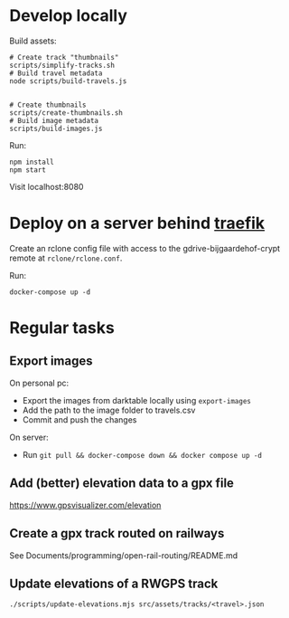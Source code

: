 # Develop locally

Build assets:

```
# Create track "thumbnails"
scripts/simplify-tracks.sh
# Build travel metadata
node scripts/build-travels.js


# Create thumbnails
scripts/create-thumbnails.sh
# Build image metadata
scripts/build-images.js
```

Run:

```
npm install
npm start
```

Visit localhost:8080


# Deploy on a server behind [traefik](https://github.com/traefik/traefik)

Create an rclone config file with access to the gdrive-bijgaardehof-crypt remote at `rclone/rclone.conf`.

Run:

```
docker-compose up -d
```



# Regular tasks

## Export images

On personal pc:

* Export the images from darktable locally using `export-images`
* Add the path to the image folder to travels.csv
* Commit and push the changes

On server:

* Run `git pull && docker-compose down && docker compose up -d`


## Add (better) elevation data to a gpx file

https://www.gpsvisualizer.com/elevation


## Create a gpx track routed on railways

See Documents/programming/open-rail-routing/README.md


## Update elevations of a RWGPS track

```
./scripts/update-elevations.mjs src/assets/tracks/<travel>.json
```
